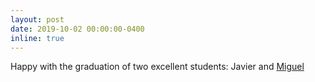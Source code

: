```yaml
---
layout: post
date: 2019-10-02 00:00:00-0400
inline: true
---
```


Happy with the graduation of two excellent students:
Javier and [Miguel](linkedin.com/in/miguel-moniente-pannocchia-a55090105)
